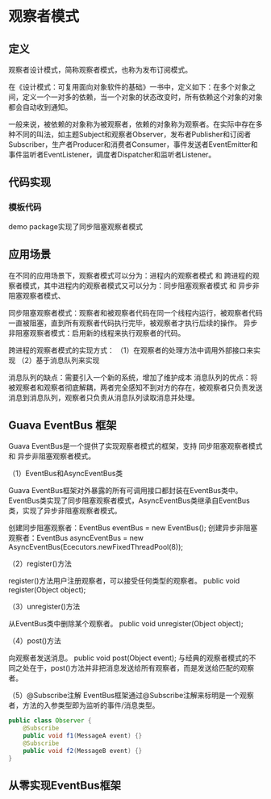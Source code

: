 # 观察者模式

## 定义

观察者设计模式，简称观察者模式，也称为发布订阅模式。

在《设计模式：可复用面向对象软件的基础》一书中，定义如下：在多个对象之间，定义一个一对多的依赖，当一个对象的状态改变时，所有依赖这个对象的对象都会自动收到通知。

一般来说，被依赖的对象称为被观察者，依赖的对象称为观察者。在实际中存在多种不同的叫法，如主题Subject和观察者Observer，发布者Publisher和订阅者Subscriber，生产者Producer和消费者Consumer，事件发送者EventEmitter和事件监听者EventListener，调度者Dispatcher和监听者Listener。

## 代码实现

### 模板代码

demo package实现了同步阻塞观察者模式

## 应用场景

在不同的应用场景下，观察者模式可以分为：进程内的观察者模式 和 跨进程的观察者模式，其中进程内的观察者模式又可以分为：同步阻塞观察者模式 和 异步非阻塞观察者模式、

同步阻塞观察者模式：观察者和被观察者代码在同一个线程内运行，被观察者代码一直被阻塞，直到所有观察者代码执行完毕，被观察者才执行后续的操作。
异步非阻塞观察者模式：启用新的线程来执行观察者的代码。

跨进程的观察者模式的实现方式：
（1）在观察者的处理方法中调用外部接口来实现
（2）基于消息队列来实现

消息队列的缺点：需要引入一个新的系统，增加了维护成本
消息队列的优点：将被观察者和观察者彻底解耦，两者完全感知不到对方的存在，被观察者只负责发送消息到消息队列，观察者只负责从消息队列读取消息并处理。

## Guava EventBus 框架

Guava EventBus是一个提供了实现观察者模式的框架，支持 同步阻塞观察者模式 和 异步非阻塞观察者模式。

（1）EventBus和AsyncEventBus类

Guava EventBus框架对外暴露的所有可调用接口都封装在EventBus类中。EventBus类实现了同步阻塞观察者模式，AsyncEventBus类继承自EventBus类，实现了异步非阻塞观察者模式。

创建同步阻塞观察者：EventBus eventBus = new EventBus();
创建异步非阻塞观察者：EventBus asyncEventBus = new AsyncEventBus(Ececutors.newFixedThreadPool(8));

（2）register()方法

register()方法用户注册观察者，可以接受任何类型的观察者。
public void register(Object object);

（3）unregister()方法

从EventBus类中删除某个观察者。
public void unregister(Object object);

（4）post()方法

向观察者发送消息。
public void post(Object event);
与经典的观察者模式的不同之处在于，post()方法并非把消息发送给所有观察者，而是发送给匹配的观察者。

（5）@Subscribe注解
EventBus框架通过@Subscribe注解来标明是一个观察者，方法的入参类型即为监听的事件/消息类型。
```java
public class Observer {
    @Subscribe
    public void f1(MessageA event) {}
    @Subscribe
    public void f2(MessageB event) {}        
}
```

## 从零实现EventBus框架



